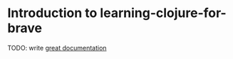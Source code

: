 # Introduction to learning-clojure-for-brave

TODO: write [great documentation](http://jacobian.org/writing/what-to-write/)
